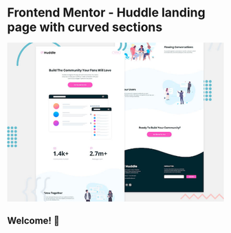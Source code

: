 # Frontend Mentor - Huddle landing page with curved sections

![Header/intro section for the Huddle landing page with curved sections](./design/desktop-preview.jpg)

## Welcome! 👋
